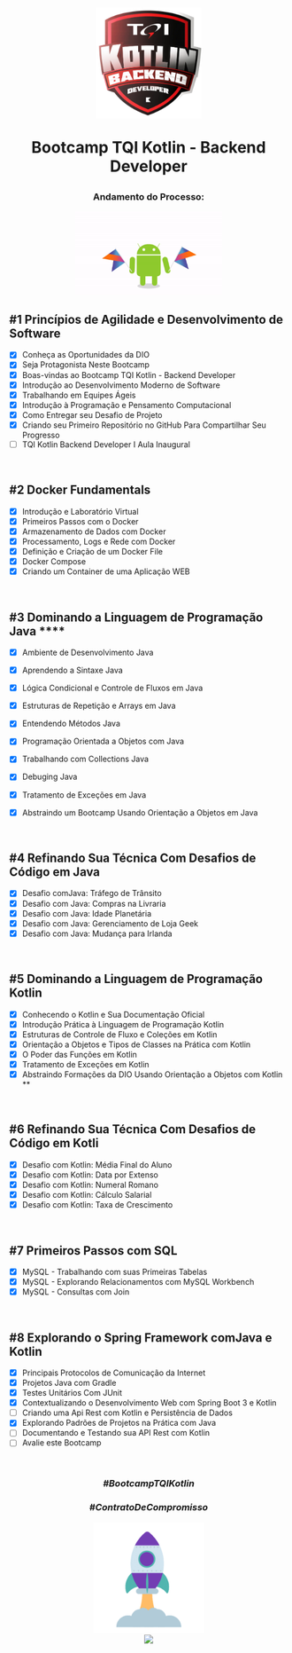 <div align="center">


<h1><img height="200vh" src="Imagens/logo_bootcamp.webp">

Bootcamp TQI Kotlin - Backend Developer </h1>

<h3> Andamento do Processo:</h3>

<img height="150vh" src="Imagens/kotlin.gif">

</div>


## #1 Princípios de Agilidade e Desenvolvimento de Software

  - [x] Conheça as Oportunidades da DIO
  - [x] Seja Protagonista Neste Bootcamp  
  - [x] Boas-vindas ao Bootcamp TQI Kotlin - Backend Developer
  - [x] Introdução ao Desenvolvimento Moderno de Software
  - [x] Trabalhando em Equipes Ágeis 
  - [x] Introdução à Programação e Pensamento Computacional  
  - [x]	Como Entregar seu Desafio de Projeto	
  - [x] Criando seu Primeiro Repositório no GitHub Para Compartilhar Seu Progresso
  - [ ] TQI Kotlin Backend Developer I Aula Inaugural

  <br/>


## #2 Docker Fundamentals

  - [x] Introdução e Laboratório Virtual
  - [x] Primeiros Passos com o Docker
  - [x] Armazenamento de Dados com Docker
  - [x] Processamento, Logs e Rede com Docker
  - [x] Definição e Criação de um Docker File
  - [x] Docker Compose
  - [x] Criando um Container de uma Aplicação WEB

  <br/>

## #3 Dominando a Linguagem de Programação Java    ****

  - [x] Ambiente de Desenvolvimento Java
  - [x] Aprendendo a Sintaxe Java
  - [x] Lógica Condicional e Controle de Fluxos em Java
  - [x] Estruturas de Repetição e Arrays em Java
  - [x] Entendendo Métodos Java
  - [x] Programação Orientada a Objetos com Java
  - [x] Trabalhando com Collections Java
  - [x] Debuging Java
  - [x] Tratamento de Exceções em Java
  - [x] Abstraindo um Bootcamp Usando Orientação a Objetos em Java


  <br/>  


## #4 Refinando Sua Técnica Com Desafios de Código em Java

  - [x] Desafio comJava: Tráfego de Trânsito
  - [x] Desafio com Java: Compras na Livraria
  - [x] Desafio com Java: Idade Planetária
  - [x] Desafio com Java: Gerenciamento de Loja Geek
  - [x] Desafio com Java: Mudança para Irlanda

  <br/>  

## #5 Dominando a Linguagem de Programação Kotlin

   - [x] Conhecendo o Kotlin e Sua Documentação Oficial
   - [x] Introdução Prática à Linguagem de Programação Kotlin
   - [x] Estruturas de Controle de Fluxo e Coleções em Kotlin
   - [x] Orientação a Objetos e Tipos de Classes na Prática com Kotlin
   - [x] O Poder das Funções em Kotlin
   - [x] Tratamento de Exceções em Kotlin
   - [x] Abstraindo Formações da DIO Usando Orientação a Objetos com Kotlin  **

  <br/>    

## #6 Refinando Sua Técnica Com Desafios de Código em Kotli

  - [x] Desafio com Kotlin: Média Final do Aluno
  - [x] Desafio com Kotlin: Data por Extenso
  - [x] Desafio com Kotlin: Numeral Romano
  - [x] Desafio com Kotlin: Cálculo Salarial
  - [x] Desafio com Kotlin: Taxa de Crescimento

  <br/>    


## #7 Primeiros Passos com SQL

  - [x] MySQL - Trabalhando com suas Primeiras Tabelas
  - [x] MySQL - Explorando Relacionamentos com MySQL Workbench
  - [x] MySQL - Consultas com Join
 
  <br/>    


## #8 Explorando o Spring Framework comJava e Kotlin	


  - [x] Principais Protocolos de Comunicação da Internet
  - [x] Projetos Java com Gradle
  - [x] Testes Unitários Com JUnit
  - [x] Contextualizando o Desenvolvimento Web com Spring Boot 3 e Kotlin
  - [ ] Criando uma Api Rest com Kotlin e Persistência de Dados
  - [x] Explorando Padrões de Projetos na Prática com Java
  - [ ] Documentando e Testando sua API Rest com Kotlin
  - [ ] Avalie este Bootcamp

  <br/>    




  <div align="center">

### _#BootcampTQIKotlin_

### _#ContratoDeCompromisso_

  <img height="200vh" src="Imagens/foguete.gif"><br><a href="https://www.linkedin.com/in/adrianolima-dev/" target="_blank"><img height="40vh" src="https://cdn-icons-png.flaticon.com/512/3536/3536505.png" target="_blank"></a>
</div>